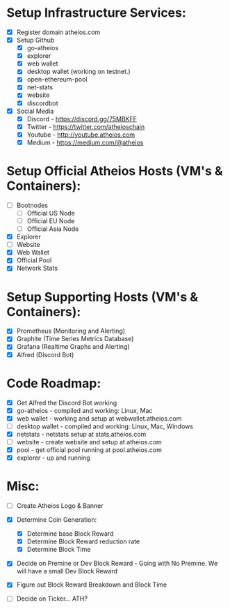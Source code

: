 # Setup Infrastructure Services:
* [x] Register domain atheios.com
* [x] Setup Github
    * [x] go-atheios
    * [x] explorer
    * [x] web wallet
    * [x] desktop wallet (working on testnet.)
    * [x] open-ethereum-pool
    * [x] net-stats
    * [x] website
    * [x] discordbot
* [x] Social Media
	* [x] Discord - https://discord.gg/75MBKFF
	* [x] Twitter - https://twitter.com/atheioschain
	* [x] Youtube - http://youtube.atheios.com
	* [x] Medium - https://medium.com/@atheios

# Setup Official Atheios Hosts (VM's & Containers):
* [ ] Bootnodes
    * [ ] Official US Node
    * [ ] Official EU Node
    * [ ] Official Asia Node
* [x] Explorer
* [ ] Website
* [x] Web Wallet
* [x] Official Pool 
* [x] Network Stats 

# Setup Supporting Hosts (VM's & Containers):
* [x] Prometheus (Monitoring and Alerting)
* [x] Graphite (Time Series Metrics Database)
* [x] Grafana (Realtime Graphs and Alerting)
* [x] Alfred (Discord Bot)

# Code Roadmap:
* [x] Get Alfred the Discord Bot working
* [x] go-atheios - compiled and working: Linux, Mac
* [x] web wallet - working and setup at webwallet.atheios.com
* [ ] desktop wallet - compiled and working: Linux, Mac, Windows
* [x] netstats - netstats setup at stats.atheios.com
* [ ] website - create website and setup at atheios.com
* [x] pool - get official pool running at pool.atheios.com
* [x] explorer - up and running

# Misc:
* [ ] Create Atheios Logo & Banner
* [x] Determine Coin Generation: 
    * [x] Determine base Block Reward 
    * [x] Determine Block Reward reduction rate 
    * [x] Determine Block Time
* [x] Decide on Premine or Dev Block Reward - Going with No Premine. We will have a small Dev Block Reward
* [x] Figure out Block Reward Breakdown and Block Time
* [ ] Decide on Ticker... ATH?

